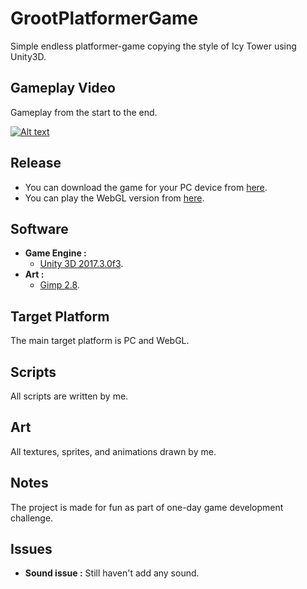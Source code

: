 # GrootPlatformerGame
Simple endless platformer-game copying the style of Icy Tower using Unity3D.

## Gameplay Video

Gameplay from the start to the end.

[![Alt text](https://img.youtube.com/vi/ciKPqpNjLCo/0.jpg)](https://youtu.be/ciKPqpNjLCo "Click to play on youtube.com")

## Release
* You can download the game for your PC device from [here](../../releases/download/v1.0/Groot.Platformer.PC.build.rar).
* You can play the WebGL version from [here](WebGL/index.html).


## Software

* **Game Engine :**
  * [Unity 3D 2017.3.0f3](https://unity3d.com/).
* **Art :**
  * [Gimp 2.8](https://www.gimp.org/).

## Target Platform

The main target platform is PC and WebGL.

## Scripts

All scripts are written by me.

## Art

All textures, sprites, and animations drawn by me.

## Notes

The project is made for fun as part of one-day game development challenge.

## Issues
* **Sound issue :**
Still haven't add any sound.
